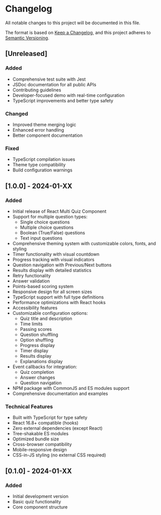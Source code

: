 # Changelog

All notable changes to this project will be documented in this file.

The format is based on [Keep a Changelog](https://keepachangelog.com/en/1.0.0/),
and this project adheres to [Semantic Versioning](https://semver.org/spec/v2.0.0.html).

## [Unreleased]

### Added
- Comprehensive test suite with Jest
- JSDoc documentation for all public APIs
- Contributing guidelines
- Developer-focused demo with real-time configuration
- TypeScript improvements and better type safety

### Changed
- Improved theme merging logic
- Enhanced error handling
- Better component documentation

### Fixed
- TypeScript compilation issues
- Theme type compatibility
- Build configuration warnings

## [1.0.0] - 2024-01-XX

### Added
- Initial release of React Multi Quiz Component
- Support for multiple question types:
  - Single choice questions
  - Multiple choice questions
  - Boolean (True/False) questions
  - Text input questions
- Comprehensive theming system with customizable colors, fonts, and styling
- Timer functionality with visual countdown
- Progress tracking with visual indicators
- Question navigation with Previous/Next buttons
- Results display with detailed statistics
- Retry functionality
- Answer validation
- Points-based scoring system
- Responsive design for all screen sizes
- TypeScript support with full type definitions
- Performance optimizations with React hooks
- Accessibility features
- Customizable configuration options:
  - Quiz title and description
  - Time limits
  - Passing scores
  - Question shuffling
  - Option shuffling
  - Progress display
  - Timer display
  - Results display
  - Explanations display
- Event callbacks for integration:
  - Quiz completion
  - Answer changes
  - Question navigation
- NPM package with CommonJS and ES modules support
- Comprehensive documentation and examples

### Technical Features
- Built with TypeScript for type safety
- React 16.8+ compatible (hooks)
- Zero external dependencies (except React)
- Tree-shakable ES modules
- Optimized bundle size
- Cross-browser compatibility
- Mobile-responsive design
- CSS-in-JS styling (no external CSS required)

## [0.1.0] - 2024-01-XX

### Added
- Initial development version
- Basic quiz functionality
- Core component structure
